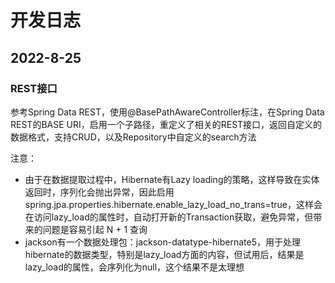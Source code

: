 # 开发日志

## 2022-8-25

### REST接口

参考Spring Data REST，使用@BasePathAwareController标注，在Spring Data REST的BASE URI，启用一个子路径，重定义了相关的REST接口，返回自定义的数据格式，支持CRUD，以及Repository中自定义的search方法

注意：
* 由于在数据提取过程中，Hibernate有Lazy loading的策略，这样导致在实体返回时，序列化会抛出异常，因此启用 spring.jpa.properties.hibernate.enable_lazy_load_no_trans=true，这样会在访问lazy_load的属性时，自动打开新的Transaction获取，避免异常，但带来的问题是容易引起 N + 1 查询
* jackson有一个数据处理包：jackson-datatype-hibernate5，用于处理hibernate的数据类型，特别是lazy_load方面的内容，但试用后，结果是lazy_load的属性，会序列化为null，这个结果不是太理想
